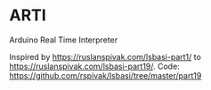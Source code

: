 # ARTI
Arduino Real Time Interpreter

Inspired by https://ruslanspivak.com/lsbasi-part1/ to https://ruslanspivak.com/lsbasi-part19/. 
  Code: https://github.com/rspivak/lsbasi/tree/master/part19
